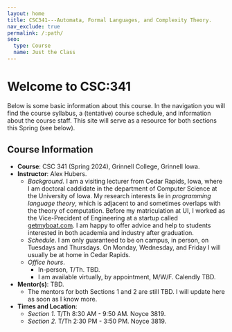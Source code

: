 ```yaml
---
layout: home
title: CSC341---Automata, Formal Languages, and Complexity Theory. 
nav_exclude: true
permalink: /:path/
seo:
  type: Course
  name: Just the Class
---
```


# Welcome to CSC:341

Below is some basic information about this course. In the navigation you will
find the course syllabus, a (tentative) course schedule, and information about
the course staff. This site will serve as a resource for both sections this Spring (see below).

## Course Information

- **Course**: CSC 341 (Spring 2024), Grinnell College, Grinnell Iowa.
- **Instructor**: Alex Hubers.
  - _Background._ I am a visiting lecturer from Cedar Rapids, Iowa, where I am doctoral caddidate in the department of Computer Science at the University of Iowa. My research interests lie in _programming language theory_, which is adjacent to and sometimes overlaps with the theory of computation. Before my matriculation at UI, I worked as the Vice-Precident of Engineering at a startup called [getmyboat.com](getmyboat.com). I am happy to offer advice and help to students interested in both academia and industry after graduation.
  - _Schedule_. I am only guaranteed to be on campus, in person, on Tuesdays and Thursdays. On Monday, Wednesday, and Friday I will usually be at home in Cedar Rapids.
  - _Office hours_. 
	- In-person, T/Th. TBD.
	- I am available virtually, by appointment, M/W/F. Calendly TBD.
- **Mentor(s)**: TBD.
  - The mentors for both Sections 1 and 2 are still TBD. I will update here as soon as I know more.
- **Times and Location**: 
  - _Section 1._ T/Th 8:30 AM - 9:50 AM. Noyce 3819.
  - _Section 2._ T/Th 2:30 PM - 3:50 PM. Noyce 3819.
